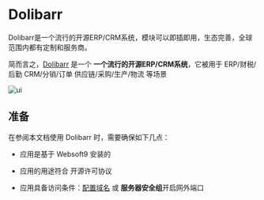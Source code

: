 # Dolibarr

Dolibarr是一个流行的开源ERP/CRM系统，模块可以即插即用，生态完善，全球范围内都有定制和服务商。

简而言之，[Dolibarr](https://www.dolibarr.org/) 是一个 **一个流行的开源ERP/CRM系统**，它被用于 ERP/财税/后勤 CRM/分销/订单 供应链/采购/生产/物流  等场景


![ui](https://libs.websoft9.com/Websoft9/DocsPicture/zh/dolibarr/dolibarr-gui-websoft9.webp)


## 准备

在参阅本文档使用 Dolibarr 时，需要确保如下几点：

- 应用是基于 Websoft9 安装的

- 应用的用途符合 [](https://opensource.org/licenses/GPL-3.0) 开源许可协议

- 应用具备访问条件：[配置域名](./guide/appsetdomain) 或 **服务器安全组**开启网外端口